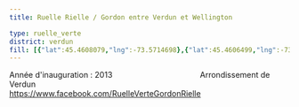 ```yaml
---
title: Ruelle Rielle / Gordon entre Verdun et Wellington

type: ruelle_verte
district: verdun
fill: [{"lat":45.4608079,"lng":-73.5714698},{"lat":45.4606499,"lng":-73.5682297},{"lat":45.4610261,"lng":-73.5681868},{"lat":45.4602209,"lng":-73.5683048}]
---
```


Année d'inauguration : 2013                                        Arrondissement de Verdun                                           https://www.facebook.com/RuelleVerteGordonRielle